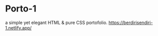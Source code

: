 # Porto-1
a simple yet elegant HTML &amp; pure CSS portofolio.
https://berdirisendiri-1.netlify.app/
